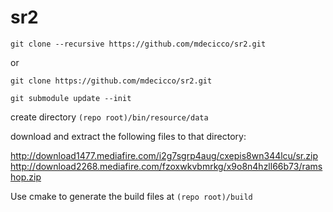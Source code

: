 # sr2

`git clone --recursive https://github.com/mdecicco/sr2.git`

or

`git clone https://github.com/mdecicco/sr2.git`

`git submodule update --init`


create directory `(repo root)/bin/resource/data`

download and extract the following files to that directory:

http://download1477.mediafire.com/i2g7sgrp4aug/cxepis8wn344lcu/sr.zip
http://download2268.mediafire.com/fzoxwkvbmrkg/x9o8n4hzll66b73/ramshop.zip

Use cmake to generate the build files at `(repo root)/build`

